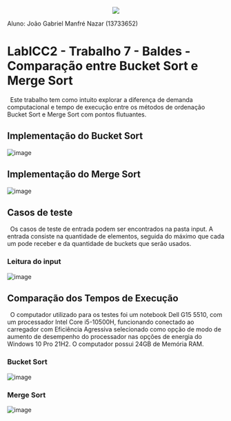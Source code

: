 <p align="center">
  <img src="https://user-images.githubusercontent.com/106783009/191138556-b0ec92fb-8eb0-4151-b109-d5ca961b5c3c.png" />
</p>
Aluno: João Gabriel Manfré Nazar (13733652)

# LabICC2 - Trabalho 7 - Baldes - Comparação entre Bucket Sort e Merge Sort
&ensp;Este trabalho tem como intuito explorar a diferença de demanda computacional e tempo de execução entre os métodos de ordenação Bucket Sort e Merge Sort com pontos flutuantes.


## Implementação do Bucket Sort
![image](https://user-images.githubusercontent.com/106783009/205530746-61a2fdd3-6bd3-496e-8a0c-56ea02fdf42c.png)

## Implementação do Merge Sort
![image](https://user-images.githubusercontent.com/106783009/205531744-db7533d4-6fc9-47f3-a850-7317bad8ea9e.png)


## Casos de teste
&ensp;Os casos de teste de entrada podem ser encontrados na pasta input. A entrada consiste na quantidade de elementos, seguida do máximo que cada um pode receber e da quantidade de buckets que serão usados.

### Leitura do input
![image](https://user-images.githubusercontent.com/106783009/205530783-7c4da7c1-8a1e-464e-8598-7d1fa59db666.png)


## Comparação dos Tempos de Execução
&ensp;O computador utilizado para os testes foi um notebook Dell G15 5510, com um processador Intel Core i5-10500H, funcionando conectado ao carregador com Eficiência Agressiva selecionado como opção de modo de aumento de desempenho do processador nas opções de energia do Windows 10 Pro 21H2. O computador possui 24GB de Memória RAM.

### Bucket Sort
![image](https://user-images.githubusercontent.com/106783009/205530704-5524fdbe-9787-48fa-92ae-cc20240c7814.png)

### Merge Sort
![image](https://user-images.githubusercontent.com/106783009/205532168-b45acb1a-d8cd-4e42-a6d2-53cf43be57b3.png)
